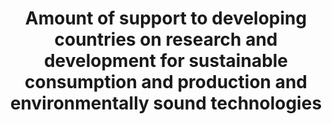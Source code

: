 ---
data_non_statistical: true
goal_meta_link: http://unstats.un.org/sdgs/files/metadata-compilation/Metadata-Goal-12.pdf
goal_meta_link_page: 12
graph: null
graph_status_notes: unk
graph_title: Amount of support to developing countries on research and development
  for sustainable consumption and production and environmentally sound technologies
graph_type: null
graph_type_description: null
has_metadata: false
indicator: 12.a.1
indicator_name: Amount of support to developing countries on research and development
  for sustainable consumption and production and environmentally sound technologies
indicator_variable: null
layout: indicator
permalink: /12-a-1/
published: true
reporting_status: notstarted
sdg_goal: 12
source_active_1: true
source_notes_1: null
source_title_1: null
target: Support developing countries to strengthen their scientific and technological
  capacity to move towards more sustainable patterns of consumption and production.
target_id: 12.a
title: Amount of support to developing countries on research and development for sustainable
  consumption and production and environmentally sound technologies
un_custodial_agency: Under discussion among agencies (OECD, UNEP, UNESCO-UIS, World
  Bank)
un_designated_tier: '3'
variable_description: null
variable_notes: null
---